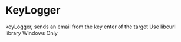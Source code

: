 # KeyLogger
keyLogger, sends an email from the key enter of the target 
Use libcurl library
Windows Only
